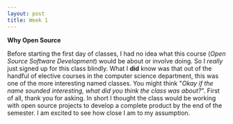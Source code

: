 ```yaml
---
layout: post
title: Week 1
---
```


**Why Open Source**

Before starting the first day of classes, I had no idea what this course (_Open Source Software Development_) would be about or involve doing. So I _really_ just signed up for this class blindly. What I **did** know was that out of the handful of elective courses in the computer science department, this was one of the more interesting named classes. You might think "_Okay if the name sounded interesting, what *did* you think the class was about?_". First of all, thank you for asking. In short I thought the class would be working with open source projects to develop a complete product by the end of the semester. I am excited to see how close I am to my assumption.

